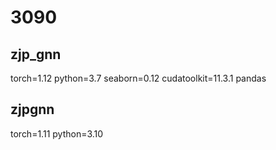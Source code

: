 # 3090
## zjp_gnn
torch=1.12
python=3.7
seaborn=0.12
cudatoolkit=11.3.1
pandas

## zjpgnn
torch=1.11
python=3.10